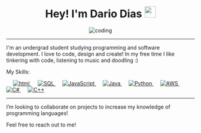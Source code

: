 <h1 align="center">Hey! I'm Dario Dias <img src="https://media.giphy.com/media/hvRJCLFzcasrR4ia7z/giphy.gif" width="30"> </h1>
<p align="center">
  
 <p align="center"> <img src="https://c.tenor.com/GfSX-u7VGM4AAAAM/coding.gif" alt="coding" /> </p>

<hr/>

I'm an undergrad student studying programming and software development. I love to code, design and create! In my free time I like tinkering with code, listening to music and doodling :) <br>



My Skills:

<p align="left"> 
  &emsp;
  <a href="https://html.com/" target="_blank"> 
    <img alt="html" src="https://img.shields.io/badge/HTML-239120?style=for-the-badge&logo=html5&logoColor=white">
  </a> 
    &emsp;
  <a href="https://www.mysql.com/about/legal/logos.html" target="_blank">
    <img alt="SQL" src="https://img.shields.io/badge/MySQL-00000F?style=for-the-badge&logo=mysql&logoColor=white">
  </a>
  &emsp;
  <a href="https://developer.mozilla.org/en-US/docs/Web/JavaScript" target="_blank"> 
     <img alt="JavaScript" src="https://img.shields.io/badge/JavaScript-323330?style=for-the-badge&logo=javascript&logoColor=F7DF1E">
   </a>
  &emsp;
  <a href="https://www.java.com" target="_blank"> 
    <img alt="Java" src="https://img.shields.io/badge/Java-ED8B00?style=for-the-badge&logo=java&logoColor=white">
  </a>
  &emsp;
   <a href="https://www.python.org" target="_blank">
    <img alt="Python" src="https://img.shields.io/badge/Python-14354C?style=for-the-badge&logo=python&logoColor=white">
  </a>
  &emsp;
  <a href="https://aws.amazon.com/what-is-aws/" target="_blank">
    <img alt="AWS" src="https://img.shields.io/badge/Amazon_AWS-232F3E?style=for-the-badge&logo=amazon-aws&logoColor=white">
  </a>
   &emsp;
  <a href="https://www.w3schools.com/cs/index.php" target="_blank">
    <img alt="C#" src="https://img.shields.io/badge/C%23-239120?style=for-the-badge&logo=c-sharp&logoColor=white">
  </a>
  &emsp;
  <a href="https://www.w3schools.com/cpp/" target="_blank"> 
    <img alt="C++" src="https://img.shields.io/badge/C%2B%2B-00599C?style=for-the-badge&logo=c%2B%2B&logoColor=white">
  </a> 
</p>

<hr/>

I’m looking to collaborate on projects to increase my knowledge of programming languages! <br>
 
Feel free to reach out to me! <br> 
[<img src="https://cdn-icons-png.flaticon.com/512/281/281769.png" width="15" height="15">](dario2dias@gmail.com)
[<img src="https://cdn-icons-png.flaticon.com/512/174/174857.png" width="15" height="15">](https://www.linkedin.com/in/dario-dias/) 
[<img src="https://www.freepnglogos.com/uploads/spotify-logo-png/spotify-icon-green-logo-8.png" width="15" height="15">](https://open.spotify.com/user/dkd0290) 







